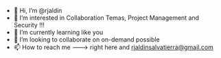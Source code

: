 - 👋 Hi, I’m @rjaldin
- 👀 I’m interested in Collaboration Temas, Project Management and Security !!! 
- 🌱 I’m currently learning like you
- 💞️ I’m looking to collaborate on on-demand possible
- 📫 How to reach me ---> right here and rjaldinsalvatierra@gmail.com

<!---
rjaldin/rjaldin is a ✨ special ✨ repository because its `README.md` (this file) appears on your GitHub profile.
You can click the Preview link to take a look at your changes.
--->
